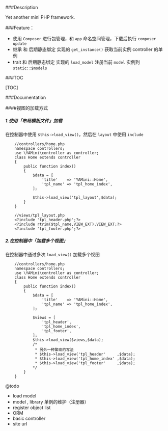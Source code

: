 ###Description

Yet another mini PHP framework.

###Feature：

- 使用 `Composer` 进行包管理，和 `app` 命名空间管理，下载后执行 `composer update`
- 继承 和 后期静态绑定 实现的 `get_instance()` 获取当前实例 controller 的单例
- trait 和 后期静态绑定 实现的 `load_model` 注册当前 `model` 实例到 `static::$models`


###TOC

[TOC]

###Documentation

####视图的加载方式

##### 1.使用「布局模板文件」加载
在控制器中使用 `$this->load_view()`，然后在 `layout` 中使用 `include`

        //controllers/home.php
        namespace controllers;
        use \YAMini\controller as controller;
        class Home extends controller
        {
            public function index()
            {
                $data = [
                    'title'    => 'YAMini::Home',
                    'tpl_name' => 'tpl_home_index',
                ];

                $this->load_view('tpl_layout',$data);
            }
        }

        //views/tpl_layout.php
        <?include 'tpl_header.php';?>
        <?include rtrim($tpl_name,VIEW_EXT).VIEW_EXT;?>
        <?include 'tpl_footer.php';?>

##### 2.在控制器中「加载多个视图」

在控制器中通过多次 `load_view()` 加载多个视图

        //controllers/home.php
        namespace controllers;
        use \YAMini\controller as controller;
        class Home extends controller
        {
            public function index()
            {
                $data = [
                    'title'    => 'YAMini::Home',
                    'tpl_name' => 'tpl_home_index',
                ];

                $views = [
                    'tpl_header',
                    'tpl_home_index',
                    'tpl_footer',
                ];
                $this->load_view($views,$data);
                /*
                 * 另外一种繁琐的写法
                 * $this->load_view('tpl_header'     ,$data);
                 * $this->load_view('tpl_home_index' ,$data);
                 * $this->load_view('tpl_footer'     ,$data);
                */
            }
        }


@todo
- load model
- model , library 单例的维护（注册器）
- register object list
- ORM
- basic controller
- site url

